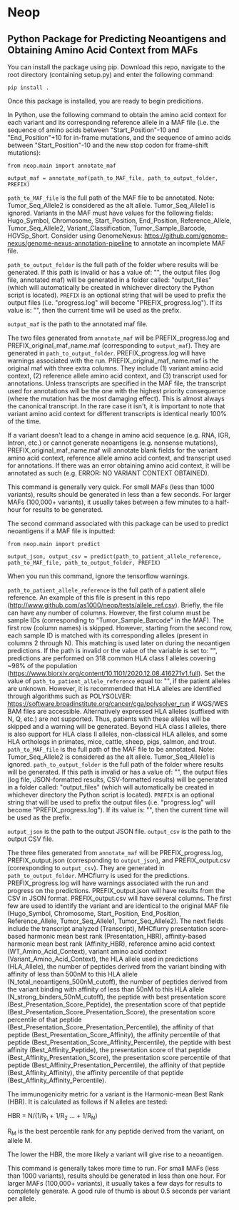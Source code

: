 # Neop
## Python Package for Predicting Neoantigens and Obtaining Amino Acid Context from MAFs

You can install the package using pip. Download this repo, navigate to the root directory (containing setup.py) and enter the following command:

`pip install .`

Once this package is installed, you are ready to begin predicitions.

In Python, use the following command to obtain the amino acid context for each variant and its corresponding reference allele in a MAF file (i.e. the sequence of amino acids between "Start_Position"-10 and "End_Position"+10 for in-frame mutations, and the sequence of amino acids between "Start_Position"-10 and the new stop codon for frame-shift mutations):

`from neop.main import annotate_maf`

`output_maf = annotate_maf(path_to_MAF_file, path_to_output_folder, PREFIX)`

`path_to_MAF_file` is the full path of the MAF file to be annotated. Note: Tumor_Seq_Allele2 is considered as the alt allele. Tumor_Seq_Allele1 is ignored. Variants in the MAF must have values for the following fields: Hugo_Symbol, Chromosome, Start_Position, End_Position, Reference_Allele, Tumor_Seq_Allele2, Variant_Classification, Tumor_Sample_Barcode, HGVSp_Short. Consider using GenomeNexus: https://github.com/genome-nexus/genome-nexus-annotation-pipeline to annotate an incomplete MAF file.

`path_to_output_folder` is the full path of the folder where results will be generated. If this path is invalid or has a value of: "", the output files (log file, annotated maf) will be generated in a folder called: "output_files" (which will automatically be created in whichever directory the Python script is located).
`PREFIX` is an optional string that will be used to prefix the output files (i.e. "progress.log" will become "PREFIX_progress.log"). If its value is: "", then the current time will be used as the prefix.

`output_maf` is the path to the annotated maf file.

The two files generated from `annotate_maf` will be PREFIX_progress.log and PREFIX_original_maf_name.maf (corresponding to `output_maf`). They are generated in `path_to_output_folder`. PREFIX_progress.log will have warnings associated with the run. PREFIX_original_maf_name.maf is the original maf with three extra columns. They include (1) variant amino acid context, (2) reference allele amino acid context, and (3) transcript used for annotations. Unless transcripts are specified in the MAF file, the transcript used for annotations will be the one with the highest priority consequence (where the mutation has the most damaging effect). This is almost always the canonical transcript. In the rare case it isn't, it is important to note that variant amino acid context for different transcripts is identical nearly 100% of the time.

If a variant doesn't lead to a change in amino acid sequence (e.g. RNA, IGR, Intron, etc.) or cannot generate neoantigens (e.g. nonsense mutations), PREFIX_original_maf_name.maf will annotate blank fields for the variant amino acid context, reference allele amino acid context, and transcript used for annotations. If there was an error obtaining amino acid context, it will be annotated as such (e.g. ERROR: NO VARIANT CONTEXT OBTAINED).

This command is generally very quick. For small MAFs (less than 1000 variants), results should be generated in less than a few seconds. For larger MAFs (100,000+ variants), it usually takes between a few minutes to a half-hour for results to be generated.

The second command associated with this package can be used to predict neoantigens if a MAF file is inputted:

`from neop.main import predict`

`output_json, output_csv = predict(path_to_patient_allele_reference, path_to_MAF_file, path_to_output_folder, PREFIX)`

When you run this command, ignore the tensorflow warnings.

`path_to_patient_allele_reference` is the full path of a patient allele reference. An example of this file is present in this repo (http://www.github.com/as1000/neop/tests/allele_ref.csv). Briefly, the file can have any number of columns. However, the first column must be sample IDs (corresponding to "Tumor_Sample_Barcode" in the MAF). The first row (column names) is skipped. However, starting from the second row, each sample ID is matched with its corresponding alleles (present in columns 2 through N). This matching is used later on during the neoantigen predictions. If the path is invalid or the value of the variable is set to: "", predictions are performed on 318 common HLA class I alleles covering ~98% of the population (https://www.biorxiv.org/content/10.1101/2020.12.08.416271v1.full). Set the value of `path_to_patient_allele_reference` equal to: "", if the patient alleles are unknown. However, it is recommended that HLA alleles are identified through algorithms such as POLYSOLVER: https://software.broadinstitute.org/cancer/cga/polysolver_run if WGS/WES BAM files are accessible. Alternatively expressed HLA alleles (suffixed with N, Q, etc.) are not supported. Thus, patients with these alleles will be skipped and a warning will be generated. Beyond HLA class I alleles, there is also support for HLA class II alleles, non-classical HLA alleles, and some HLA orthologs in primates, mice, cattle, sheep, pigs, salmon, and trout.
`path_to_MAF_file` is the full path of the MAF file to be annotated. Note: Tumor_Seq_Allele2 is considered as the alt allele. Tumor_Seq_Allele1 is ignored.
`path_to_output_folder` is the full path of the folder where results will be generated. If this path is invalid or has a value of: "", the output files (log file, JSON-formatted results, CSV-formatted results) will be generated in a folder called: "output_files" (which will automatically be created in whichever directory the Python script is located).
`PREFIX` is an optional string that will be used to prefix the output files (i.e. "progress.log" will become "PREFIX_progress.log"). If its value is: "", then the current time will be used as the prefix.

`output_json` is the path to the output JSON file.
`output_csv` is the path to the output CSV file.

The three files generated from `annotate_maf` will be PREFIX_progress.log, PREFIX_output.json (corresponding to `output_json`), and PREFIX_output.csv (corresponding to `output_csv`). They are generated in `path_to_output_folder`. MHCflurry is used for the predictions. PREFIX_progress.log will have warnings associated with the run and progress on the predictions. PREFIX_output.json will have results from the CSV in JSON format. PREFIX_output.csv will have several columns. The first few are used to identify the variant and are identical to the original MAF file (Hugo_Symbol, Chromosome, Start_Position, End_Position, Reference_Allele, Tumor_Seq_Allele1, Tumor_Seq_Allele2). The next fields include the transcript analyzed (Transcript), MHCflurry presentation score-based harmonic mean best rank (Presentation_HBR), affinity-based harmonic mean best rank (Affinity_HBR), reference amino acid context (WT_Amino_Acid_Context), variant amino acid context (Variant_Amino_Acid_Context), the HLA allele used in predictions (HLA_Allele), the number of peptides derived from the variant binding with affinity of less than 500nM to this HLA allele (N_total_neoantigens_500nM_cutoff), the number of peptides derived from the variant binding with affinity of less than 50nM to this HLA allele (N_strong_binders_50nM_cutoff), the peptide with best presentation score (Best_Presentation_Score_Peptide), the presentation score of that peptide (Best_Presentation_Score_Presentation_Score), the presentation score percentile of that peptide (Best_Presentation_Score_Presentation_Percentile), the affinity of that peptide (Best_Presentation_Score_Affinity), the affinity percentile of that peptide (Best_Presentation_Score_Affinity_Percentile), the peptide with best affinity (Best_Affinity_Peptide), the presentation score of that peptide (Best_Affinity_Presentation_Score), the presentation score percentile of that peptide (Best_Affinity_Presentation_Percentile), the affinity of that peptide (Best_Affinity_Affinity), the affinity percentile of that peptide (Best_Affinity_Affinity_Percentile).

The immunogenicity metric for a variant is the Harmonic-mean Best Rank (HBR). It is calculated as follows if N alleles are tested:

HBR = N/(1/R<sub>1</sub> + 1/R<sub>2</sub> ... + 1/R<sub>N</sub>)

R<sub>M</sub> is the best percentile rank for any peptide derived from the variant, on allele M.

The lower the HBR, the more likely a variant will give rise to a neoantigen.

This command is generally takes more time to run. For small MAFs (less than 1000 variants), results should be generated in less than one hour. For larger MAFs (100,000+ variants), it usually takes a few days for results to completely generate. A good rule of thumb is about 0.5 seconds per variant per allele.
